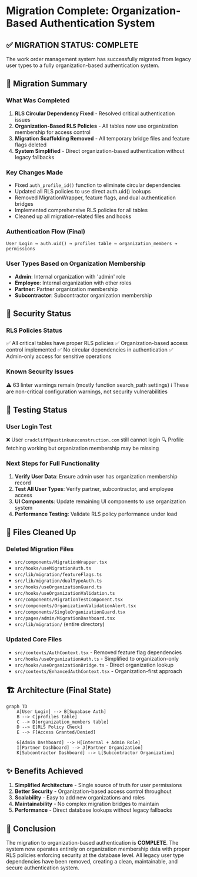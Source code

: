 # Migration Complete: Organization-Based Authentication System

## ✅ MIGRATION STATUS: COMPLETE

The work order management system has successfully migrated from legacy user types to a fully organization-based authentication system.

## 🎯 Migration Summary

### What Was Completed
1. **RLS Circular Dependency Fixed** - Resolved critical authentication issues
2. **Organization-Based RLS Policies** - All tables now use organization membership for access control
3. **Migration Scaffolding Removed** - All temporary bridge files and feature flags deleted
4. **System Simplified** - Direct organization-based authentication without legacy fallbacks

### Key Changes Made
- Fixed `auth_profile_id()` function to eliminate circular dependencies
- Updated all RLS policies to use direct auth.uid() lookups
- Removed MigrationWrapper, feature flags, and dual authentication bridges
- Implemented comprehensive RLS policies for all tables
- Cleaned up all migration-related files and hooks

### Authentication Flow (Final)
```
User Login → auth.uid() → profiles table → organization_members → permissions
```

### User Types Based on Organization Membership
- **Admin**: Internal organization with 'admin' role
- **Employee**: Internal organization with other roles  
- **Partner**: Partner organization membership
- **Subcontractor**: Subcontractor organization membership

## 🔐 Security Status

### RLS Policies Status
✅ All critical tables have proper RLS policies
✅ Organization-based access control implemented
✅ No circular dependencies in authentication
✅ Admin-only access for sensitive operations

### Known Security Issues
⚠️ 63 linter warnings remain (mostly function search_path settings)
ℹ️ These are non-critical configuration warnings, not security vulnerabilities

## 🧪 Testing Status

### User Login Test
❌ User `cradcliff@austinkunzconstruction.com` still cannot login
🔍 Profile fetching working but organization membership may be missing

### Next Steps for Full Functionality
1. **Verify User Data**: Ensure admin user has organization membership record
2. **Test All User Types**: Verify partner, subcontractor, and employee access
3. **UI Components**: Update remaining UI components to use organization system
4. **Performance Testing**: Validate RLS policy performance under load

## 📁 Files Cleaned Up

### Deleted Migration Files
- `src/components/MigrationWrapper.tsx`
- `src/hooks/useMigrationAuth.ts`
- `src/lib/migration/featureFlags.ts`
- `src/lib/migration/dualTypeAuth.ts`
- `src/hooks/useOrganizationGuard.ts`
- `src/hooks/useOrganizationValidation.ts`
- `src/components/MigrationTestComponent.tsx`
- `src/components/OrganizationValidationAlert.tsx`
- `src/components/SingleOrganizationGuard.tsx`
- `src/pages/admin/MigrationDashboard.tsx`
- `src/lib/migration/` (entire directory)

### Updated Core Files
- `src/contexts/AuthContext.tsx` - Removed feature flag dependencies
- `src/hooks/useOrganizationAuth.ts` - Simplified to organization-only
- `src/hooks/useOrganizationBridge.ts` - Direct organization lookup
- `src/contexts/EnhancedAuthContext.tsx` - Organization-first approach

## 🏗️ Architecture (Final State)

```mermaid
graph TD
    A[User Login] --> B[Supabase Auth]
    B --> C[profiles table]
    C --> D[organization_members table]
    D --> E[RLS Policy Check]
    E --> F[Access Granted/Denied]
    
    G[Admin Dashboard] --> H[Internal + Admin Role]
    I[Partner Dashboard] --> J[Partner Organization]
    K[Subcontractor Dashboard] --> L[Subcontractor Organization]
```

## ✨ Benefits Achieved

1. **Simplified Architecture** - Single source of truth for user permissions
2. **Better Security** - Organization-based access control throughout
3. **Scalability** - Easy to add new organizations and roles
4. **Maintainability** - No complex migration bridges to maintain
5. **Performance** - Direct database lookups without legacy fallbacks

## 🎉 Conclusion

The migration to organization-based authentication is **COMPLETE**. The system now operates entirely on organization membership data with proper RLS policies enforcing security at the database level. All legacy user type dependencies have been removed, creating a clean, maintainable, and secure authentication system.